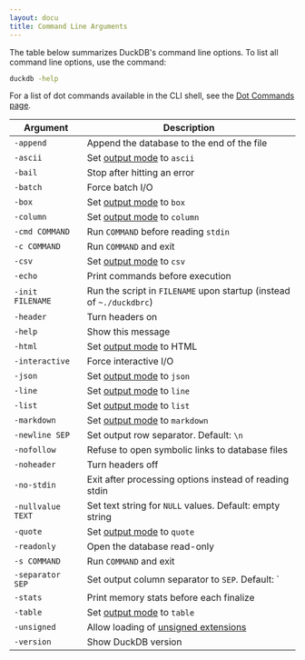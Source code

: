 ```yaml
---
layout: docu
title: Command Line Arguments
---
```


The table below summarizes DuckDB's command line options.
To list all command line options, use the command:

```bash
duckdb -help
```

For a list of dot commands available in the CLI shell, see the [Dot Commands page](dot_commands).

<div class="narrow_table"></div>

<!-- markdownlint-disable MD056 -->

| Argument | Description |
|---|-------|
| `-append`         | Append the database to the end of the file                                            |
| `-ascii`          | Set [output mode](output-formats) to `ascii`                                          |
| `-bail`           | Stop after hitting an error                                                           |
| `-batch`          | Force batch I/O                                                                       |
| `-box`            | Set [output mode](output-formats) to `box`                                            |
| `-column`         | Set [output mode](output-formats) to `column`                                         |
| `-cmd COMMAND`    | Run `COMMAND` before reading `stdin`                                                  |
| `-c COMMAND`      | Run `COMMAND` and exit                                                                |
| `-csv`            | Set [output mode](output-formats) to `csv`                                            |
| `-echo`           | Print commands before execution                                                       |
| `-init FILENAME`  | Run the script in `FILENAME` upon startup (instead of `~./duckdbrc`)                  |
| `-header`         | Turn headers on                                                                       |
| `-help`           | Show this message                                                                     |
| `-html`           | Set [output mode](output-formats) to HTML                                             |
| `-interactive`    | Force interactive I/O                                                                 |
| `-json`           | Set [output mode](output-formats) to `json`                                           |
| `-line`           | Set [output mode](output-formats) to `line`                                           |
| `-list`           | Set [output mode](output-formats) to `list`                                           |
| `-markdown`       | Set [output mode](output-formats) to `markdown`                                       |
| `-newline SEP`    | Set output row separator. Default: `\n`                                               |
| `-nofollow`       | Refuse to open symbolic links to database files                                       |
| `-noheader`       | Turn headers off                                                                      |
| `-no-stdin`       | Exit after processing options instead of reading stdin                                |
| `-nullvalue TEXT` | Set text string for `NULL` values. Default: empty string                              |
| `-quote`          | Set [output mode](output-formats) to `quote`                                          |
| `-readonly`       | Open the database read-only                                                           |
| `-s COMMAND`      | Run `COMMAND` and exit                                                                |
| `-separator SEP`  | Set output column separator to `SEP`. Default: `|`                                    |
| `-stats`          | Print memory stats before each finalize                                               |
| `-table`          | Set [output mode](output-formats) to `table`                                          |
| `-unsigned`       | Allow loading of [unsigned extensions](../../extensions/overview#unsigned-extensions) |
| `-version`        | Show DuckDB version                                                                   |

<!-- markdownlint-enable MD056 -->

